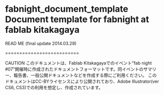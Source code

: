 fabnight_document_template
Document template for fabnight at fablab kitakagaya
==========================

READ ME
(final update 2014.03.29)

==========================

CAUTION
このドキュメントは、Fablab Kitakagayaでのイベント"fab night #07"開催時に作成されたドキュメントフォーマットです。同イベントのサマリー、報告書、一般公開ドキュメントなどを作成する際にご利用ください。
このドキュメントはCC-BYライセンスにより公開されており、Adobe Illustrator(ver CS6, CS3)での利用を想定し、作成されています。
